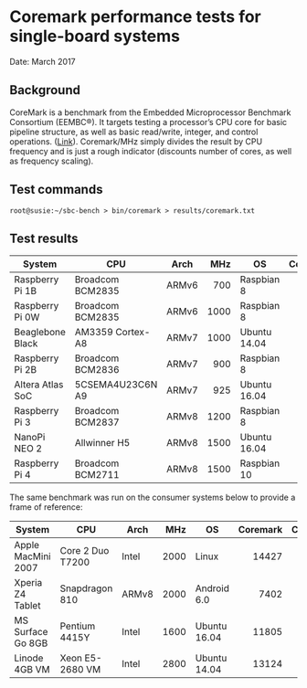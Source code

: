 # Coremark performance tests for single-board systems

Date: March 2017

## Background

CoreMark is a benchmark from the Embedded Microprocessor Benchmark Consortium (EEMBC®). It targets testing a processor’s CPU core for basic pipeline structure, as well as basic read/write, integer, and control operations. (<a href="http://www.eembc.org/coremark/">Link</a>). Coremark/MHz simply divides the result by CPU frequency and is just a rough indicator (discounts number of cores, as well as frequency scaling).

## Test commands

```
root@susie:~/sbc-bench > bin/coremark > results/coremark.txt
```

## Test results

| System             | CPU              | Arch  | MHz  | OS            | Coremark | Coremark/Mhz |
| -------------------|------------------|-------|-----:|---------------|---------:|-------------:|
| Raspberry Pi 1B    | Broadcom BCM2835 | ARMv6 |  700 | Raspbian 8    |     1357 |  1.94 |
| Raspberry Pi 0W    | Broadcom BCM2835 | ARMv6 | 1000 | Raspbian 8    |     2084 |  2.08 |
| Beaglebone Black   | AM3359 Cortex-A8 | ARMv7 | 1000 | Ubuntu 14.04  |     2497 |  2.49 |
| Raspberry Pi 2B    | Broadcom BCM2836 | ARMv7 |  900 | Raspbian 8    |     3097 |  3.09 |
| Altera Atlas SoC   | 5CSEMA4U23C6N A9 | ARMv7 |  925 | Ubuntu 16.04  |     6596 |  7.13 |
| Raspberry Pi 3     | Broadcom BCM2837 | ARMv8 | 1200 | Raspbian 8    |     7108 |  5.92 |
| NanoPi NEO 2       | Allwinner H5     | ARMv8 | 1500 | Ubuntu 16.04  |     3441 |  2.29 |
| Raspberry Pi 4     | Broadcom BCM2711 | ARMv8 | 1500 | Raspbian 10   |    15600 |  10.4 |

The same benchmark was run on the consumer systems below to provide a frame of reference:

| System             | CPU              | Arch  | MHz  | OS            | Coremark | Coremark/Mhz |
| -------------------|------------------|-------|-----:|---------------|---------:|------:|
| Apple MacMini 2007 | Core 2 Duo T7200 | Intel | 2000 | Linux         |    14427 |  7.21 |
| Xperia Z4 Tablet   | Snapdragon 810   | ARMv8 | 2000 | Android 6.0   |     7402 |  4.23 |
| MS Surface Go 8GB  | Pentium 4415Y    | Intel | 1600 | Ubuntu 16.04  |    11805 |  7.38 |
| Linode 4GB VM      | Xeon E5-2680 VM  | Intel | 2800 | Ubuntu 14.04  |    13124 |  4.68 |
